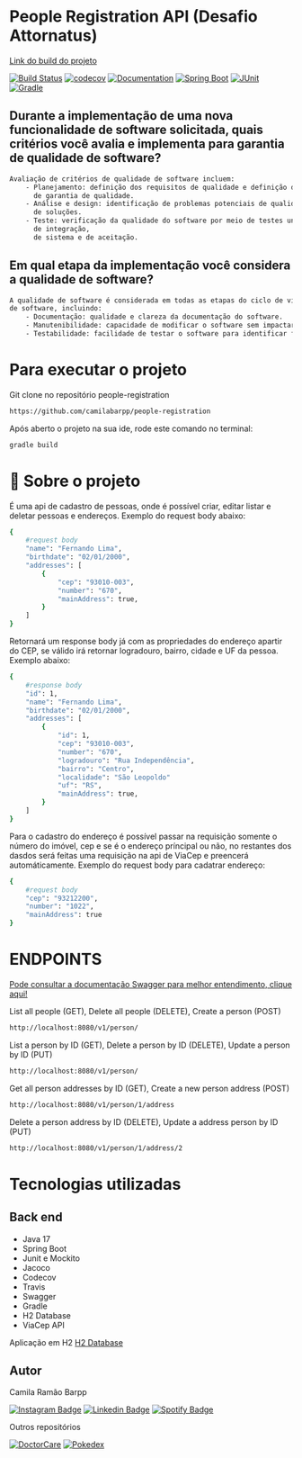 # People Registration API (Desafio Attornatus)

[Link do build do projeto](https://app.travis-ci.com/github/camilabarpp/people-registration)

[![Build Status](https://app.travis-ci.com/camilabarpp/people-registration.svg?branch=master)](https://app.travis-ci.com/camilabarpp/people-registration)
[![codecov](https://codecov.io/github/camilabarpp/people-registration/branch/master/graph/badge.svg?token=IMSTHUY2IM)](https://codecov.io/github/camilabarpp/people-registration)
[![Documentation](https://img.shields.io/badge/Documentation-yes-pink.svg)](http://localhost:8080/swagger-ui/index.html#/)
[![Spring Boot](https://img.shields.io/badge/Spring%20Boot-2.5.6-blue.svg)](https://spring.io/projects/spring-boot)
[![JUnit](https://img.shields.io/badge/JUnit-5.9.0-green.svg)](https://junit.org/junit5/)
[![Gradle](https://img.shields.io/badge/Gradle-7.6-red.svg)](https://gradle.org/)


## Durante a implementação de uma nova funcionalidade de software solicitada, quais critérios você avalia e implementa para garantia de qualidade de software?
```bash
Avaliação de critérios de qualidade de software incluem:
    - Planejamento: definição dos requisitos de qualidade e definição de uma estratégia
      de garantia de qualidade.
    - Análise e design: identificação de problemas potenciais de qualidade e implementação
      de soluções.
    - Teste: verificação da qualidade do software por meio de testes unitários, 
      de integração, 
      de sistema e de aceitação.

```

## Em qual etapa da implementação você considera a qualidade de software?
```bash
A qualidade de software é considerada em todas as etapas do ciclo de vida de desenvolvimento
de software, incluindo:
    - Documentação: qualidade e clareza da documentação do software.
    - Manutenibilidade: capacidade de modificar o software sem impactar outras partes.
    - Testabilidade: facilidade de testar o software para identificar falhas.
```

# Para executar o projeto

Git clone no repositório people-registration
```bash 
https://github.com/camilabarpp/people-registration
```

Após aberto o projeto na sua ide, rode este comando no terminal:
```bash
gradle build
```


# 🚀 Sobre o projeto
É uma api de cadastro de pessoas, onde é possível criar, editar listar e deletar pessoas e endereços. Exemplo do request body abaixo:

```bash
{
    #request body
    "name": "Fernando Lima",
    "birthdate": "02/01/2000",
    "addresses": [
        {
            "cep": "93010-003",
            "number": "670",
            "mainAddress": true,
        }
    ]
}
```
Retornará um response body já com as propriedades do endereço apartir do CEP, se válido irá retornar logradouro, bairro, cidade e UF da pessoa. Exemplo abaixo:

```bash
{
    #response body
    "id": 1,
    "name": "Fernando Lima",
    "birthdate": "02/01/2000",
    "addresses": [
        {
            "id": 1,
            "cep": "93010-003",
            "number": "670",
            "logradouro": "Rua Independência",
            "bairro": "Centro",
            "localidade": "São Leopoldo"
            "uf": "RS",
            "mainAddress": true,
        }
    ]
}
```
Para o cadastro do endereço é possível passar na requisição somente o número do imóvel, cep e se é o endereço príncipal ou não, no restantes dos dasdos será feitas uma requisição na api de ViaCep e preencerá automáticamente. Exemplo do request body para cadatrar endereço:

```bash
{
    #request body
    "cep": "93212200",
    "number": "1022",
    "mainAddress": true
}
```
# ****ENDPOINTS****

[Pode consultar a documentação Swagger para melhor entendimento, clique aqui!](http://localhost:8080/swagger-ui/index.html#/)


List all people (GET), Delete all people (DELETE), Create a person (POST)
```bash 
http://localhost:8080/v1/person/
```
List a person by ID (GET), Delete a person by ID (DELETE), Update a person by ID (PUT)
```bash 
http://localhost:8080/v1/person/
```
Get all person addresses by ID (GET), Create a new person address (POST)
```bash 
http://localhost:8080/v1/person/1/address
```
Delete a person address by ID (DELETE), Update a address person by ID (PUT)
```bash 
http://localhost:8080/v1/person/1/address/2
```
# Tecnologias utilizadas
## Back end
- Java 17
- Spring Boot
- Junit e Mockito
- Jacoco
- Codecov
- Travis
- Swagger
- Gradle
- H2 Database
- ViaCep API

Aplicação em H2
[H2 Database](http://localhost:8080/h2-console/)

## Autor

Camila Ramão Barpp


[![Instagram Badge](https://img.shields.io/badge/-instagram-red?style=for-the-badge&logo=instagram&logoColor=white&link=https://github.com/camilabarpp)](https://www.instagram.com/camilabarpp/)
[![Linkedin Badge](https://img.shields.io/badge/-Linkedin-blue?style=for-the-badge&logo=Linkedin&logoColor=white&link=https://github.com/camilabarpp)](https://www.linkedin.com/in/camilabarpp/)
[![Spotify Badge](https://img.shields.io/badge/-Spotify-3bb34b?style=for-the-badge&logo=Spotify&logoColor=161f16&link=https://github.com/camilabarpp)](https://open.spotify.com/user/21o2si6ombl5lygoggs5m6bsy)




Outros repositórios

[![DoctorCare](https://img.shields.io/badge/DoctorCare-darkgreen.svg)](https://camilabarpp.github.io/DoctorCare/)
[![Pokedex](https://img.shields.io/badge/Pokedex-darkblue.svg)](https://camilabarpp.github.io/Pokedex/)


